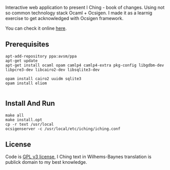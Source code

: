 Interactive web application to present I Ching - book of changes.
Using not so common technology stack Ocaml + Ocsigen. 
I made it as a learnig exercise to get acknowledged with Ocsigen framework.

You can check it online [here](http://iching.zderadicka.eu).



Prerequisites
-------------

```
apt-add-repository ppa:avsm/ppa 
apt-get update
apt-get install ocaml opam camlp4 camlp4-extra pkg-config libgdbm-dev libpcre3-dev libcairo2-dev libsqlite3-dev 

opam install cairo2 uuidm sqlite3
opam install eliom


```

Install And Run 
---------------

```
make all
make install.opt
cp -r text /usr/local
ocsigenserver -c /usr/local/etc/iching/iching.conf
```

License
-------

Code is [GPL v3 license](http://www.gnu.org/copyleft/gpl.html),  I Ching text in Wilhems-Baynes translation is publick domain to my best knowledge.
